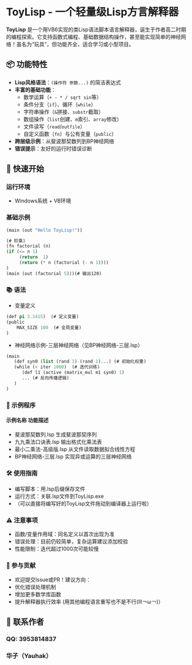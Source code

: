 # ToyLisp - 一个轻量级Lisp方言解释器

**ToyLisp** 是一个用VB6实现的类Lisp语法脚本语言解释器，诞生于作者高二时期的编程探索。它支持函数式编程、基础数据结构操作，甚至能实现简单的神经网络！虽名为“玩具”，但功能齐全，适合学习或小型项目。

## 📦 功能特性
- **Lisp风格语法**：`(操作符 参数...)` 的简洁表达式
- **丰富的基础功能**：
  - 数学运算（`+ - * / sqrt sin`等）
  - 条件分支（`if`）、循环（`while`）
  - 字符串操作（`&`拼接、`substr`截取）
  - 数组操作（`list`创建、`m`索引、`array`修改）
  - 文件读写（`read`/`outfile`）
  - 自定义函数（`fn`）与公有变量（`public`）
- **跨层级示例**：从斐波那契数列到BP神经网络
- **错误提示**：友好的运行时错误诊断

## 🚀 快速开始
### 运行环境
- Windows系统 + VB环境

### 基础示例
```lisp
(main (out "Hello ToyLisp!"))
```
```lisp
(# 阶乘)
(fn factorial (n)
(if (<= n 1)
     (return  1)
     (return (* n (factorial (- n 1))))
)
(main (out (factorial 5)))(# 输出120)
```
### 📚 语法
- 变量定义
```lisp
(def pi 3.1415)  (# 定义变量)
(public
    MAX_SIZE 100  (# 全局变量)
)
```

- 神经网络示例-三层神经网络（见BP神经网络-三层.lsp）
```lisp
(main
   (def syn0 (list (rand 1) (rand 1)...) (# 初始化权重)
   (while (< iter 1000)  (# 迭代训练)
      (def l1 (active (matrix_mul m1 syn0) 1)
      ... (# 反向传播逻辑)
   )
)
```
### 🎯 示例程序
#### 示例名称	            功能描述
- 斐波那契数列.lsp	    生成斐波那契序列
- 九九乘法口诀表.lsp	  输出格式化乘法表
- 最小二乘法-高级版.lsp	从文件读取数据拟合线性方程
- BP神经网络-三层.lsp	  实现异或运算的三层神经网络

### 🛠️ 使用指南
- 编写脚本：用.lsp后缀保存文件
- 运行方式：关联.lsp文件到ToyLisp.exe
- （可以直接将编写好的ToyLisp文件拖动到编译器上运行啦）

### ⚠️ 注意事项
- 函数/变量作用域：同名定义以首次出现为准
- 错误处理：目前仍较简单，复杂运算建议添加校验
- 性能限制：迭代超过1000次可能较慢

### 🤝 参与贡献
- 欢迎提交Issue或PR！建议方向：
- 优化错误处理机制
- 增加更多数学库函数
- 提升解释器执行效率
(用其他编程语言重写也不是不行(lll￢ω￢)）

## 📮 联系作者
### QQ: 3953814837
### 华子（Yauhak）
